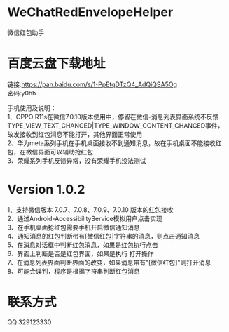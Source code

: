 # WeChatRedEnvelopeHelper
微信红包助手

# 百度云盘下载地址
链接:https://pan.baidu.com/s/1-PpEtqDTzQ4_AdQiQSA5Og  
密码:y0hh  

手机使用及说明：  
1、OPPO R11s在微信7.0.10版本使用中，停留在微信-消息列表界面系统不反馈TYPE_VIEW_TEXT_CHANGED|TYPE_WINDOW_CONTENT_CHANGED事件，故发接收到红包消息不能打开，其他界面正常使用  
2、华为meta系列手机在手机桌面接收不到通知消息，故在手机桌面不能接收红包，在微信界面可以辅助抢红包  
3、荣耀系列手机反馈异常，没有荣耀手机没法测试  

# Version 1.0.2
1、支持微信版本 7.0.7、7.0.8、7.0.9、7.0.10 版本的红包接收  
2、通过Android-AccessibilityService模拟用户点击实现  
3、在手机桌面抢红包需要手机开启微信通知消息  
4、通知消息的红包判断带有[微信红包]字符串的消息，则点击通知消息  
5、在消息对话框中判断红包消息，如果是红包执行点击  
6、界面上判断是否是红包界面，如果是执行 打开操作  
7、在消息列表界面判断界面的改变，如果消息带有"[微信红包]"则打开消息  
8、可能会误判，程序是根据字符串判断红包消息  

# 联系方式
QQ 329123330  
